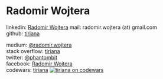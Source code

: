 # Radomir Wojtera

linkedin: [Radomir Wojtera](https://www.linkedin.com/in/radomirwojtera)
mail: radomir.wojtera (at) gmail.com  
github: [tiriana](https://github.com/tiriana)  


medium: [@radomir.wojtera](https://medium.com/@radomir.wojtera)  
stack overflow: [tiriana](https://stackoverflow.com/users/942223/tiriana)  
twitter: [@phantombit](https://twitter.com/phantombit)  
facebook: [Radomir Wojtera](https://www.facebook.com/radomir.wojtera)  
codewars: [tiriana](https://www.codewars.com/users/tiriana)
[![tiriana on codewars](https://www.codewars.com/users/tiriana/badges/micro)](https://www.codewars.com/users/tiriana)  
